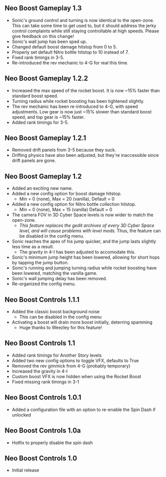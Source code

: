 ## Neo Boost Gameplay 1.3
- Sonic's ground control and turning is now identical to the open-zone. This can take some time to get used to, but it should address the jerky control complaints while still staying controllable at high speeds. Please give feedback on this change!
- Sonic's wall jump has been sped up.
- Changed default boost damage hitstop from 0 to 5.
- Properly set default Nitro bottle hitstop to 10 instead of 7.
- Fixed rank timings in 3-5.
- Re-introduced the rev mechanic to 4-G for real this time.

## Neo Boost Gameplay 1.2.2
- Increased the max speed of the rocket boost. It is now ~15% faster than standard boost speed.
- Turning radius while rocket boosting has been tightened slightly.
- The rev mechanic has been re-introduced to 4-G, with speed adjustments. Low gear is now just ~15% slower than standard boost speed, and top gear is ~15% faster.
- Added rank timings for 3-5.

## Neo Boost Gameplay 1.2.1
- Removed drift panels from 3-5 because they suck.
- Drifting physics have also been adjusted, but they're inaccessible since drift panels are gone.

## Neo Boost Gameplay 1.2
- Added an exciting new name.
- Added a new config option for boost damage hitstop.
	- Min = 0 (none), Max = 20 (vanilla), Default = 0
- Added a new config option for Nitro bottle collection hitstop.
	- Min = 0 (none), Max = 15 (vanilla) Default = 0
- The camera FOV in 3D Cyber Space levels is now wider to match the open-zone.
	- *This feature replaces the gedit archives of every 3D Cyber Space level, and will cause problems with level mods.* Thus, the feature can be disabled in the config menu.
- Sonic reaches the apex of his jump quicker, and the jump lasts slightly less time as a result.
	- The gravity in 4-I has been adjusted to accomodate this.
- Sonic's minimum jump height has been lowered, allowing for short hops by tapping the jump button.
- Sonic's running and jumping turning radius while rocket boosting have been lowered, matching the vanilla game.
- Sonic's wall jumping delay has been removed.
- Re-organized the config menu.

## Neo Boost Controls 1.1.1
- Added the classic boost background noise
	- This can be disabled in the config menu
- Activating a boost will drain more boost initially, deterring spamming
	- Huge thanks to Weezley for this feature!
 
## Neo Boost Controls 1.1
- Added rank timings for Another Story levels
- Added two new config options to toggle VFX, defaults to True
- Removed the rev gimmick from 4-G (probably temporary)
- Increased the gravity in 4-I
- Custom boost VFX is now hidden when using the Rocket Boost
- Fixed missing rank timings in 3-1

## Neo Boost Controls 1.0.1
- Added a configuration file with an option to re-enable the Spin Dash if unlocked

## Neo Boost Controls 1.0a
- Hotfix to properly disable the spin dash

## Neo Boost Controls 1.0
- Initial release

